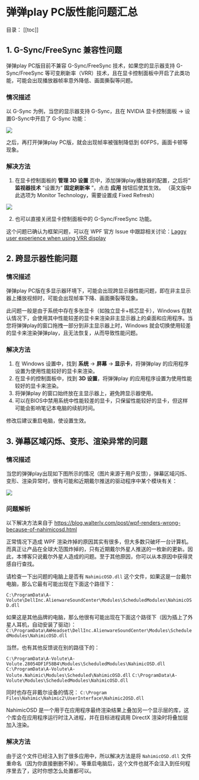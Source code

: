# 弹弹play PC版性能问题汇总

目录：
[[toc]]

## 1. G-Sync/FreeSync 兼容性问题

弹弹play PC版目前不兼容 G-Sync/FreeSync 技术，如果您的显示器支持 G-Sync/FreeSync 等可变刷新率（VRR）技术，且在显卡控制面板中开启了此类功能，可能会出现播放器帧率意外降低、画面撕裂等问题。

### 情况描述

以 G-Sync 为例，当您的显示器支持 G-Sync，且在 NVIDIA 显卡控制面板 -> 设置G-Sync中开启了 G-Sync 功能：

![](https://txc.gtimg.com/data/104929/2024/0411/f41405e031fdce3f7b9d9ca7a04798cb.webp)

之后，再打开弹弹play PC版，就会出现帧率被强制降低到 60FPS，画面卡顿等现象。

### 解决方法

1. 在显卡控制面板的 **管理 3D 设置** 页中，添加弹弹play播放器的配置，之后将“ **监视器技术** ”设置为“ **固定刷新率** ”，点击 **应用** 按钮后使其生效。
（英文版中此选项为 Monitor Technology，需要设置成 Fixed Refresh）

![](https://txc.gtimg.com/data/104929/2024/0411/35c8fb52e21e32885d5d561482270265.webp)

2. 也可以直接关闭显卡控制面板中的 G-Sync/FreeSync 功能。

这个问题已确认为框架问题，可以在 WPF 官方 Issue 中跟踪相关讨论：[Laggy user experience when using VRR display](https://github.com/dotnet/wpf/issues/2294)

## 2. 跨显示器性能问题

### 情况描述

弹弹play PC版在多显示器环境下，可能会出现跨显示器性能问题，即在非主显示器上播放视频时，可能会出现帧率下降、画面撕裂等现象。

此问题一般是由于系统中存在多张显卡（如独立显卡+核芯显卡），Windows 在默认情况下，会使用其中性能较差的显卡来渲染非主显示器上的桌面和应用程序。当您将弹弹play的窗口拖拽一部分到非主显示器上时，Windows 就会切换使用较差的显卡来渲染弹弹play，且无法恢复，从而导致性能问题。

### 解决方法

1. 在 Windows 设置中，找到 **系统** -> **屏幕** -> **显示卡**，将弹弹play 的应用程序设置为使用性能较好的显卡来渲染。
2. 在显卡的控制面板中，找到 **3D 设置**，将弹弹play 的应用程序设置为使用性能较好的显卡来渲染。
3. 将弹弹play 的窗口始终放在主显示器上，避免跨显示器使用。
4. 可以在BIOS中禁用系统中性能较差的显卡，只保留性能较好的显卡，但这样可能会影响笔记本电脑的续航时间。

修改后建议重启电脑，使设置生效。

## 3. 弹幕区域闪烁、变形、渲染异常的问题

### 情况描述

当您的弹弹play出现如下图所示的情况（图片来源于用户反馈），弹幕区域闪烁、变形、渲染异常时，很有可能和近期戴尔推送的驱动程序中某个模块有关：​​​​

![](https://txc.gtimg.com/data/104929/2021/1104/aa05088e9d076f402b79898269b7715e.jpeg)

### 问题解析

以下解决方法来自于 https://blog.walterlv.com/post/wpf-renders-wrong-because-of-nahimicosd.html

正常情况下造成 WPF 渲染炸掉的原因其实有很多，但大多数只破坏一台计算机。而真正让产品在全球大范围炸掉的，只有近期戴尔外星人推送的一枚新的更新。因此，本博客只说戴尔外星人造成的问题。至于其他原因，你可以从本原因中获得灵感自行查找。

请检查一下出问题的电脑上是否有 `NahimicOSD.dll` 这个文件，如果这是一台戴尔电脑，那么它最有可能出现在下面这个路径下：

`C:\ProgramData\A-Volute\DellInc.AlienwareSoundCenter\Modules\ScheduledModules\NahimicOSD.dll`

如果这是其他品牌的电脑，那么他很有可能出现在下面这个路径下（因为插上了外星人耳机，自动安装了驱动）：
`C:\ProgramData\AWHeadset\DellInc.AlienwareSoundCenter\Modules\ScheduledModules\NahimicOSD.dll`

当然，也有其他反馈说在别的路径下的：

`C:\ProgramData\A-Volute\A-Volute.28054DF1F58B4\Modules\ScheduledModules\NahimicOSD.dll`
`C:\ProgramData\A-Volute\A-Volute.Nahimic\Modules\Scheduled\NahimicOSD.dll`
`C:\ProgramData\A-Volute\Modules\ScheduledModules\NahimicOSD.dll`

同时也存在非戴尔设备的情况：
`C:\Program Files\Nahimic\Nahimic2\UserInterface\Nahimic2OSD.dll`

NahimicOSD 是一个用于在应用程序最终渲染结果上叠加另一个显示层的库，这个库会在应用程序运行时注入进程，并在目标进程调用 DirectX 渲染时将叠加层加入渲染。

### 解决方法

由于这个文件已经注入到了很多应用中，所以解决方法是将 `NahimicOSD.dll` 文件重命名（因为你直接删删不掉）。等重启电脑后，这个文件也就不会注入到任何程序里去了，这时你想怎么处置都可以。